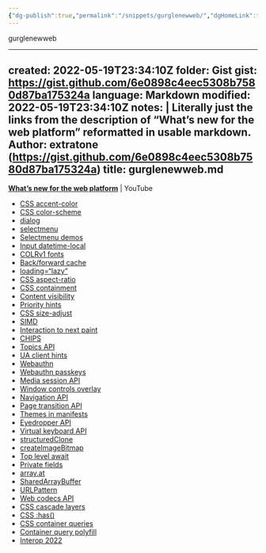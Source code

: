 ```yaml
---
{"dg-publish":true,"permalink":"/snippets/gurglenewweb/","dgHomeLink":true,"dgPassFrontmatter":false}
---
```


gurglenewweb

---
created: 2022-05-19T23:34:10Z
folder: Gist
gist: https://gist.github.com/6e0898c4eec5308b7580d87ba175324a
language: Markdown
modified: 2022-05-19T23:34:10Z
notes: |
    Literally just the links from the description of “What’s new for the web platform” reformatted in usable markdown.
    Author: extratone (https://gist.github.com/6e0898c4eec5308b7580d87ba175324a)
title: gurglenewweb.md
---

[**What’s new for the web platform**](https://youtu.be/5b4YcLB4DVI) | YouTube

- [CSS accent-color](https://goo.gle/399xjOz)
- [CSS color-scheme](https://goo.gle/3N1kpRe)
- [dialog](https://goo.gle/3L07LjR)
- [selectmenu](https://goo.gle/3M5jVt8)
- [Selectmenu demos](https://goo.gle/3wftMGh)
- [Input datetime-local](https://goo.gle/3ysFCzj)
- [COLRv1 fonts](https://goo.gle/3L2zeS3)
- [Back/forward cache](https://goo.gle/39SJgbJ)
- [loading=“lazy”](https://goo.gle/3w3DigU)
- [CSS aspect-ratio](https://goo.gle/3M2a6fK)
- [CSS containment](https://goo.gle/396F080)
- [Content visibility](https://web.dev/content-visibility/)
- [Priority hints](https://goo.gle/3M4O388)
- [CSS size-adjust](https://goo.gle/3w3E25G)
- [SIMD](https://goo.gle/3Fy57Rj)
- [Interaction to next paint](https://goo.gle/3NaAyUF)
- [CHIPS](https://goo.gle/3wpBEFk)
- [Topics API](https://goo.gle/3ytEsDL)
- [UA client hints](https://goo.gle/3L1Pov4)
- [Webauthn](https://goo.gle/3wlrGVc)
- [Webauthn passkeys](https://goo.gle/3M6MuGA)
- [Media session API](https://goo.gle/3FwwbAC)
- [Window controls overlay](https://goo.gle/3L3xbNM)
- [Navigation API](https://goo.gle/3KVQGru)
- [Page transition API](https://goo.gle/3kVBFLF)
- [Themes in manifests](https://goo.gle/3ynnhUu)
- [Eyedropper API](https://goo.gle/3w1spfk)
- [Virtual keyboard API](https://goo.gle/3yx0CVI)
- [structuredClone](https://goo.gle/3M2DQc9)
- [createImageBitmap](https://goo.gle/38jXyBI)
- [Top level await](https://goo.gle/39VD8zz)
- [Private fields](https://goo.gle/3ytxPBi)
- [array.at](https://goo.gle/3yrenoU)
- [SharedArrayBuffer](https://goo.gle/3L3J2vb)
- [URLPattern](https://goo.gle/3P5e2y2)
- [Web codecs API](https://goo.gle/3Pnl2GS)
- [CSS cascade layers](https://goo.gle/3M58Ubc)
- [CSS :has()](https://goo.gle/38cggeF)
- [CSS container queries](https://goo.gle/3FA9Odx)
- [Container query polyfill](https://goo.gle/3ytfjJy)
- [Interop 2022](https://goo.gle/3rjw0Tf)